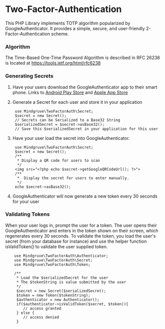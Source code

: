 # Two-Factor-Authentication
This PHP Library implements TOTP algorithm popularized by GoogleAuthenticator.  It provides a simple, secure, and user-friendly 2-Factor-Authentication scheme.

### Algorithm ###
The Time-Based One-Time Password Algorithm is described in RFC 26238 is located at https://tools.ietf.org/html/rfc6238

### Generating Secrets ###
1. Have your users download the GoogleAuthenticator app to their smart phone.  Links to [Android Play Store](https://play.google.com/store/apps/details?id=com.google.android.apps.authenticator2&hl=en) and [Apple App Store](https://itunes.apple.com/us/app/google-authenticator/id388497605?mt=8)   

1. Generate a Secret for each user and store it in your application   

        use Mindgruve\TwoFactorAuth\Secret;
        $secret = new Secret();
        // Secrets can be Serialized to a Base32 String
        $serializedSecret = $secret->asBase32();
        // Save this $serializedSecret in your application for this user   
        
3. Have your user load the secret into GoogleAuthenticator. 

        use Mindgruve\TwoFactorAuth\Secret;
        $secret = new Secret();
        /**
         * Display a QR code for users to scan
         */
        <img src="<?php echo $secret->getGoogleQRCodeUrl(); ?>">
        /**
         *  Display the secret for users to enter manually.
         */
        echo $secret->asBase32();
        
1. GoogleAuthenticator will now generate a new token every 30 seconds for your user

### Validating Tokens ###
When your user logs in, prompt the user for a token.  The user opens their GoogleAuthenticator and enters in the token shown on their screen, which regenerates every 30 seconds.  To validate the token, you load the user's secret (from your database for instance) and use the helper function isValidToken() to validate the user supplied token.

        use Mindgruve\TwoFactorAuth\Authenticator;
        use Mindgruve\TwoFactorAuth\Secret;
        use Mindgruve\TwoFactorAuth\Token;
        
        /**
         * Load the $serializedSecret for the user
         * The $tokenString is value submitted by the user
         */
         $secret = new Secret($serializedSecret);
         $token = new Token($tokenString);
         $authenticator = new Authenticator();
         if($authenticator->isValidToken($secret, $token)){
            // access granted
         } else {
            // access denied
         }
         
         
         